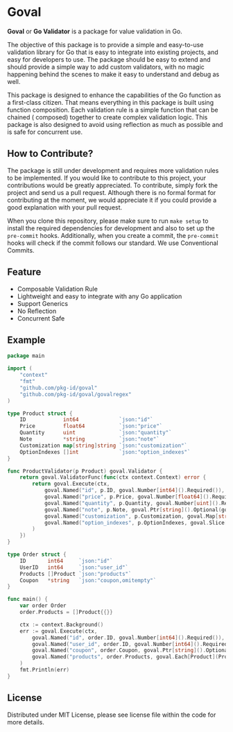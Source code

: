 # Goval

**Goval** or **Go Validator** is a package for value validation in Go.

The objective of this package is to provide a simple and easy-to-use validation library for Go that is easy to integrate
into existing projects, and easy for developers to use.
The package should be easy to extend and should provide a simple way to add custom validators, with no magic happening
behind the scenes to make it easy to understand and debug as well.

This package is designed to enhance the capabilities of the Go function as a first-class citizen. That means everything
in this package is built using function composition. Each validation rule is a simple function that can be chained (
composed) together to create complex validation logic. This package is also designed to avoid using reflection as much
as possible and is safe for concurrent use.

## How to Contribute?

The package is still under development and requires more validation rules to be implemented. If you would like to
contribute to this project, your contributions would be greatly appreciated. To contribute, simply fork the project and
send us a pull request. Although there is no formal format for contributing at the moment, we would appreciate it if you
could provide a good explanation with your pull request.

When you clone this repository, please make sure to run `make setup` to install the required dependencies for development
and also to set up the `pre-commit` hooks. Additionally, when you create a commit, the `pre-commit` hooks will check if the
commit follows our standard. We use Conventional Commits.

## Feature

- Composable Validation Rule
- Lightweight and easy to integrate with any Go application
- Support Generics
- No Reflection
- Concurrent Safe

## Example

```go
package main

import (
	"context"
	"fmt"
	"github.com/pkg-id/goval"
	"github.com/pkg-id/goval/govalregex"
)

type Product struct {
	ID            int64             `json:"id"`
	Price         float64           `json:"price"`
	Quantity      uint              `json:"quantity"`
	Note          *string           `json:"note"`
	Customization map[string]string `json:"customization"`
	OptionIndexes []int             `json:"option_indexes"`
}

func ProductValidator(p Product) goval.Validator {
	return goval.ValidatorFunc(func(ctx context.Context) error {
		return goval.Execute(ctx,
			goval.Named("id", p.ID, goval.Number[int64]().Required()),
			goval.Named("price", p.Price, goval.Number[float64]().Required()),
			goval.Named("quantity", p.Quantity, goval.Number[uint]().Required().Min(1).Max(10)),
			goval.Named("note", p.Note, goval.Ptr[string]().Optional(goval.String().Required())),
			goval.Named("customization", p.Customization, goval.Map[string, string]().Required().Each(goval.String().Required())),
			goval.Named("option_indexes", p.OptionIndexes, goval.Slice[int]().Required().Each(goval.Number[int]().Required().Min(0).Max(5))),
		)
	})
}

type Order struct {
	ID       int64     `json:"id"`
	UserID   int64     `json:"user_id"`
	Products []Product `json:"products"`
	Coupon   *string   `json:"coupon,omitempty"`
}

func main() {
	var order Order
	order.Products = []Product{{}}

	ctx := context.Background()
	err := goval.Execute(ctx,
		goval.Named("id", order.ID, goval.Number[int64]().Required()),
		goval.Named("user_id", order.ID, goval.Number[int64]().Required()),
		goval.Named("coupon", order.Coupon, goval.Ptr[string]().Optional(goval.String().Required().Match(govalregex.AlphaNumeric))),
		goval.Named("products", order.Products, goval.Each[Product](ProductValidator)),
	)
	fmt.Println(err)
}
```

## License

Distributed under MIT License, please see license file within the code for more details.
